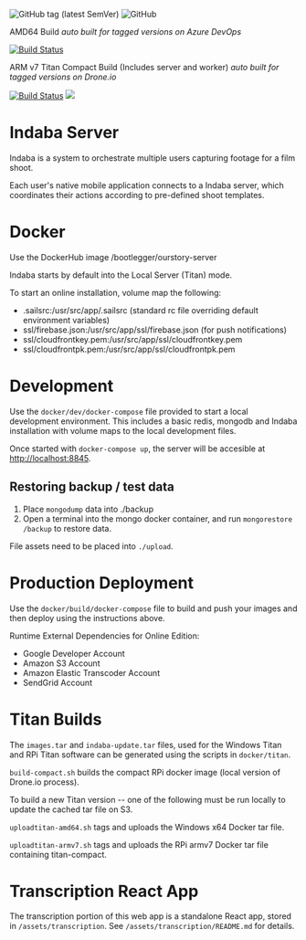 ![GitHub tag (latest SemVer)](https://img.shields.io/github/tag/our-story-media/ourstory-server.svg) ![GitHub](https://img.shields.io/github/license/our-story-media/ourstory-server.svg) 

AMD64 Build
*auto built for tagged versions on Azure DevOps*

[![Build Status](https://dev.azure.com/ourstorytitan/OurStoryBuilds/_apis/build/status/our-story-media.ourstory-server?branchName=master)](https://dev.azure.com/ourstorytitan/OurStoryBuilds/_build/latest?definitionId=10&branchName=master)

ARM v7 Titan Compact Build (Includes server and worker)
*auto built for tagged versions on Drone.io*

[![Build Status](https://cloud.drone.io/api/badges/our-story-media/ourstory-server/status.svg)](https://cloud.drone.io/our-story-media/ourstory-server) [![](https://images.microbadger.com/badges/image/bootlegger/titan-compact.svg)](https://microbadger.com/images/bootlegger/titan-compact "Get your own image badge on microbadger.com")

# Indaba Server

Indaba is a system to orchestrate multiple users capturing footage for a film shoot. 

Each user's native mobile application connects to a Indaba server, which coordinates their actions according to  pre-defined shoot templates.

# Docker

Use the DockerHub image /bootlegger/ourstory-server

Indaba starts by default into the Local Server (Titan) mode.

To start an online installation, volume map the following:

- .sailsrc:/usr/src/app/.sailsrc (standard rc file overriding default environment variables)
- ssl/firebase.json:/usr/src/app/ssl/firebase.json (for push notifications)
- ssl/cloudfrontkey.pem:/usr/src/app/ssl/cloudfrontkey.pem
- ssl/cloudfrontpk.pem:/usr/src/app/ssl/cloudfrontpk.pem

# Development

Use the `docker/dev/docker-compose` file provided to start a local development environment. This includes a basic redis, mongodb and Indaba installation with volume maps to the local development files.

Once started with `docker-compose up`, the server will be accesible at [http://localhost:8845]().

## Restoring backup / test data

1. Place `mongodump` data into ./backup
2. Open a terminal into the mongo docker container, and run `mongorestore /backup` to restore data.

File assets need to be placed into `./upload`.

# Production Deployment

Use the `docker/build/docker-compose` file to build and push your images and then deploy using the instructions above.

Runtime External Dependencies for Online Edition:

- Google Developer Account
- Amazon S3 Account
- Amazon Elastic Transcoder Account
- SendGrid Account

# Titan Builds

The `images.tar` and `indaba-update.tar` files, used for the Windows Titan and RPi Titan software can be generated using the scripts in `docker/titan`.

`build-compact.sh` builds the compact RPi docker image (local version of Drone.io process).

To build a new Titan version -- one of the following must be run locally to update the cached tar file on S3.

`uploadtitan-amd64.sh` tags and uploads the Windows x64 Docker tar file.

`uploadtitan-armv7.sh` tags and uploads the RPi armv7 Docker tar file containing titan-compact.

# Transcription React App

The transcription portion of this web app is a standalone React app, stored in `/assets/transcription`. See `/assets/transcription/README.md` for details.